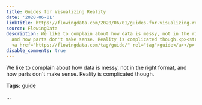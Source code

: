 ```yaml
---
title: Guides for Visualizing Reality
date: '2020-06-01'
linkTitle: https://flowingdata.com/2020/06/01/guides-for-visualizing-reality/
source: FlowingData
description: We like to complain about how data is messy, not in the right format,
  and how parts don't make sense. Reality is complicated though.<p><strong>Tags:</strong>
  <a href="https://flowingdata.com/tag/guide/" rel="tag">guide</a></p> ...
disable_comments: true
---
```

We like to complain about how data is messy, not in the right format, and how parts don't make sense. Reality is complicated though.<p><strong>Tags:</strong> <a href="https://flowingdata.com/tag/guide/" rel="tag">guide</a></p> ...